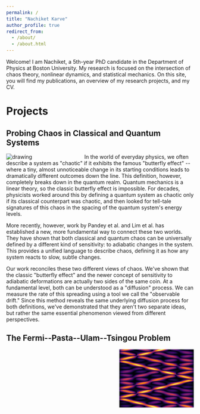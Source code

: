```yaml
---
permalink: /
title: "Nachiket Karve"
author_profile: true
redirect_from: 
  - /about/
  - /about.html
---
```


Welcome! I am Nachiket, a 5th-year PhD candidate in the Department of Physics at Boston University. My research is focused on the intersection of chaos theory, nonlinear dynamics, and statistical mechanics. On this site, you will find my publications, an overview of my research projects, and my CV.

Projects
===

## Probing Chaos in Classical and Quantum Systems

<img align="left" src="/images/stdPhaseT.jpeg" alt="drawing" width="200" style="padding-right: 10px"/>

In the world of everyday physics, we often describe a system as "chaotic" if it exhibits the famous "butterfly effect" -- where a tiny, almost unnoticeable change in its starting conditions leads to dramatically different outcomes down the line. This definition, however, completely breaks down in the quantum realm. Quantum mechanics is a linear theory, so the classic butterfly effect is impossible. For decades, physicists worked around this by defining a quantum system as chaotic only if its classical counterpart was chaotic, and then looked for tell-tale signatures of this chaos in the spacing of the quantum system's energy levels.

More recently, however, work by Pandey et al. and Lim et al. has established a new, more fundamental way to connect these two worlds. They have shown that both classical and quantum chaos can be universally defined by a different kind of sensitivity: to adiabatic changes in the system. This provides a unified language to describe chaos, defining it as how any system reacts to slow, subtle changes.

Our work reconciles these two different views of chaos. We've shown that the classic "butterfly effect" and the newer concept of sensitivity to adiabatic deformations are actually two sides of the same coin. At a fundamental level, both can be understood as a "diffusion" process. We can measure the rate of this spreading using a tool we call the "observable drift." Since this method reveals the same underlying diffusion process for both definitions, we've demonstrated that they aren't two separate ideas, but rather the same essential phenomenon viewed from different perspectives.

## The Fermi--Pasta--Ulam--Tsingou Problem

<img align="right" src="/images/highlightImage.jpeg" alt="drawing" width="200"/>



